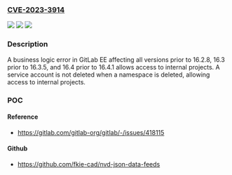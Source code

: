 ### [CVE-2023-3914](https://cve.mitre.org/cgi-bin/cvename.cgi?name=CVE-2023-3914)
![](https://img.shields.io/static/v1?label=Product&message=GitLab&color=blue)
![](https://img.shields.io/static/v1?label=Version&message=0%3C%2016.2.8%20&color=brighgreen)
![](https://img.shields.io/static/v1?label=Vulnerability&message=CWE-286%3A%20Incorrect%20User%20Management&color=brighgreen)

### Description

A business logic error in GitLab EE affecting all versions prior to 16.2.8, 16.3 prior to 16.3.5, and 16.4 prior to 16.4.1 allows access to internal projects. A service account is not deleted when a namespace is deleted, allowing access to internal projects.

### POC

#### Reference
- https://gitlab.com/gitlab-org/gitlab/-/issues/418115

#### Github
- https://github.com/fkie-cad/nvd-json-data-feeds

